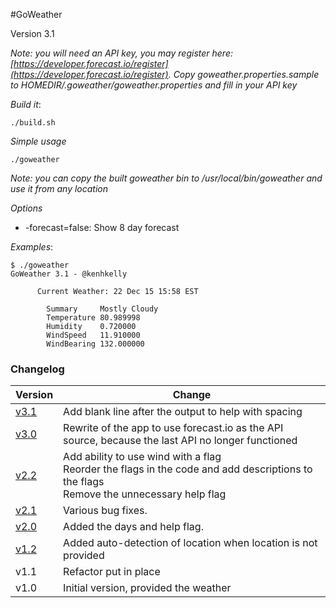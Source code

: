 #GoWeather 

Version 3.1

*Note: you will need an API key, you may register here: [https://developer.forecast.io/register](https://developer.forecast.io/register). Copy goweather.properties.sample to HOMEDIR/.goweather/goweather.properties and fill in your API key*

*Build it*: 

`./build.sh`

*Simple usage*

`./goweather`

*Note: you can copy the built goweather bin to /usr/local/bin/goweather and use it from any location*

*Options*

- -forecast=false: Show 8 day forecast  

*Examples*:

```
$ ./goweather
GoWeather 3.1 - @kenhkelly                
                                          
      Current Weather: 22 Dec 15 15:58 EST
                                          
        Summary     Mostly Cloudy         
        Temperature 80.989998             
        Humidity    0.720000              
        WindSpeed   11.910000             
        WindBearing 132.000000 

```

### Changelog

Version | Change
--------|----------
[v3.1]  | Add blank line after the output to help with spacing
[v3.0]  | Rewrite of the app to use forecast.io as the API source, because the last API no longer functioned
[v2.2]  | Add ability to use wind with a flag <br> Reorder the flags in the code and add descriptions to the flags <br> Remove the unnecessary help flag
[v2.1]  | Various bug fixes. 
[v2.0]  | Added the days and help flag. 
[v1.2]  | Added auto-detection of location when location is not provided
v1.1    | Refactor put in place
v1.0    | Initial version, provided the weather

[v3.1]: https://github.com/kenhkelly/GoWeather/tree/v3.1
[v3.0]: https://github.com/kenhkelly/GoWeather/tree/v3.0
[v2.2]: https://github.com/kenhkelly/GoWeather/tree/v2.2
[v2.1]: https://github.com/kenhkelly/GoWeather/tree/v2.1
[v2.0]: https://github.com/kenhkelly/GoWeather/tree/v2.0
[v1.2]: https://github.com/kenhkelly/GoWeather/tree/v1.2

